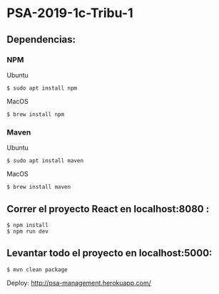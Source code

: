 # PSA-2019-1c-Tribu-1

## Dependencias:

### NPM

Ubuntu

```
$ sudo apt install npm
```

MacOS

```
$ brew install npm
```


### Maven

Ubuntu

```
$ sudo apt install maven
```

MacOS

```
$ brew install maven
```


## Correr el proyecto React en localhost:8080 :

```
$ npm install
$ npm run dev
```

## Levantar todo el proyecto en localhost:5000:

```
$ mvn clean package
```

Deploy: http://psa-management.herokuapp.com/
